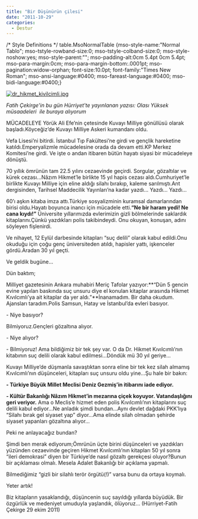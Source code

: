 ```yaml
---
title: "Bir Düşünürün çilesi"
date: "2011-10-29"
categories: 
  - Destur
---
```


/\* Style Definitions \*/ table.MsoNormalTable {mso-style-name:"Normal Tablo"; mso-tstyle-rowband-size:0; mso-tstyle-colband-size:0; mso-style-noshow:yes; mso-style-parent:""; mso-padding-alt:0cm 5.4pt 0cm 5.4pt; mso-para-margin:0cm; mso-para-margin-bottom:.0001pt; mso-pagination:widow-orphan; font-size:10.0pt; font-family:"Times New Roman"; mso-ansi-language:#0400; mso-fareast-language:#0400; mso-bidi-language:#0400;}

[![dr_hikmet_kivilcimli.jpg](/uploads/2011/10/dr_hikmet_kivilcimli.jpg)](/uploads/2011/10/dr_hikmet_kivilcimli.jpg "dr_hikmet_kivilcimli.jpg")

_Fatih Çekirge'in bu gün Hürriyet'te yayınlanan yazısı:_ _Olası Yüksek müsaadeleri  ile buraya alıyorum_

MÜCADELEYE Yörük Ali Efe’nin çetesinde Kuvayı Milliye gönüllüsü olarak başladı.Köyceğiz’de Kuvayı Milliye Askeri kumandanı oldu.

Vefa Lisesi’ni bitirdi. İstanbul Tıp Fakültesi’ne girdi ve gençlik hareketine katıldı.Emperyalizmle mücadelesine orada da devam etti.KP Merkez Komitesi’ne girdi. Ve işte o andan itibaren bütün hayatı siyasi bir mücadeleye dönüştü.

70 yıllık ömrünün tam 22.5 yılını cezaevinde geçirdi. Sorgular, gözaltılar ve kürek cezası...Nâzım Hikmet’le birlikte 15 yıl hapis cezası aldı.Cumhuriyet’le birlikte Kuvayı Milliye için eline aldığı silahı bırakıp, kaleme sarılmıştı.Ant dergisinden, Tarihsel Maddecilik Yayınları’na kadar yazdı... Yazdı... Yazdı...

60’ı aşkın kitaba imza attı.Türkiye sosyalizminin kuramsal damarlarından birisi oldu.Hayatı boyunca inancı için mücadele etti.**“Ne bir haram yedi! Ne cana kıydı!”** Üniversite yıllarımızda evlerimizin gizli bölmelerinde saklardık kitaplarını.Çünkü yazdıkları polis takibindeydi. Onu okuyan, konuşan, adını söyleyen fişlenirdi.

Ve nihayet, 12 Eylül darbesinde kitapları “suç delili” olarak kabul edildi.Onu okuduğu için çoğu genç üniversiteden atıldı, hapisler yattı, işkenceler gördü.Aradan 30 yıl geçti.

Ve geldik bugüne...

Dün baktım;

Milliyet gazetesinin Ankara muhabiri Meriç Tafolar yazıyor:**“Dün 5 gencin evine yapılan baskında suç unsuru diye el konulan kitaplar arasında Hikmet Kıvılcımlı’ya ait kitaplar da yer aldı.”**İnanamadım. Bir daha okudum. Ajansları taradım.Polis Samsun, Hatay ve İstanbul’da evleri basıyor.

\- Niye basıyor?

Bilmiyoruz.Gençleri gözaltına alıyor.

\- Niye alıyor?

\- Bilmiyoruz! Ama bildiğimiz bir tek şey var. O da Dr. Hikmet Kıvılcımlı’nın kitabının suç delili olarak kabul edilmesi...Döndük mü 30 yıl geriye...

Kuvayı Milliye’de düşmanla savaştıktan sonra eline bir tek kez silah almamış Kıvılcımlı’nın düşünceleri, kitapları suç unsuru oldu yine...Şu hale bir bakın:

**\- Türkiye Büyük Millet Meclisi Deniz Gezmiş’in itibarını iade ediyor.**

****\- Kültür Bakanlığı Nâzım Hikmet’in mezarına çiçek koyuyor. Vatandaşlığını geri veriyor.**** Ama o Meclis’e hizmet eden polis Kıvılcımlı’nın kitaplarını suç delili kabul ediyor...Ne anladık şimdi bundan...Aynı devlet dağdaki PKK’lıya “Silahı bırak gel siyaset yap” diyor...Ama elinde silah olmadan şehirde siyaset yapanları gözaltına alıyor...

Peki ne anlayacağız bundan?

Şimdi ben merak ediyorum;Ömrünün üçte birini düşünceleri ve yazdıkları yüzünden cezaevinde geçiren Hikmet Kıvılcımlı’nın kitapları 50 yıl sonra “ileri demokrasi” diyen bir Türkiye’de nasıl gözaltı gerekçesi oluyor?Bunun bir açıklaması olmalı. Mesela Adalet Bakanlığı bir açıklama yapmalı.

Bilmediğimiz “gizli bir silahlı terör örgütü(!)” varsa bunu da ortaya koymalı.

Yeter artık!

Biz kitapların yasaklandığı, düşüncenin suç sayıldığı yıllarda büyüdük. Bir özgürlük ve medeniyet umuduyla yaşlandık, ölüyoruz... (Hürriyet-Fatih Çekirge 29 ekim 2011)

